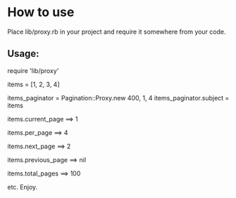 How to use
==========

Place lib/proxy.rb in your project and require it somewhere from your code.

Usage:
------

require 'lib/proxy'

items = [1, 2, 3, 4]

items_paginator = Pagination::Proxy.new 400, 1, 4
items_paginator.subject = items

items.current_page
==> 1

items.per_page
==> 4

items.next_page
==> 2

items.previous_page
==> nil

items.total_pages
==> 100

etc. Enjoy.
